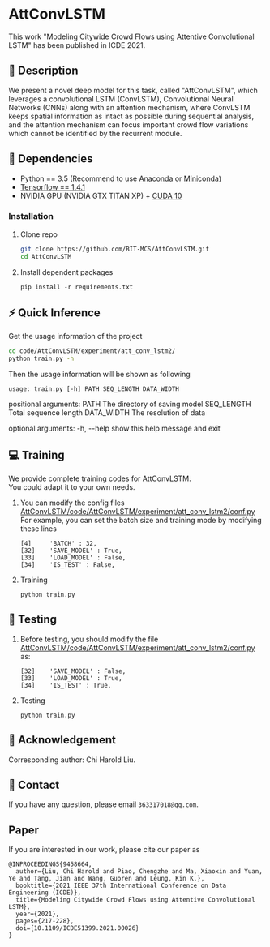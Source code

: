# AttConvLSTM
This work "Modeling Citywide Crowd Flows using Attentive Convolutional LSTM" has been published in ICDE 2021.
## :page_facing_up: Description
We present a novel deep model for this task, called "AttConvLSTM", which leverages a convolutional LSTM (ConvLSTM), Convolutional Neural Networks (CNNs) along with an attention mechanism, where ConvLSTM keeps spatial information as intact as possible during sequential analysis, and the attention mechanism can focus important crowd flow variations which cannot be identified by the recurrent module.
## :wrench: Dependencies
- Python == 3.5 (Recommend to use [Anaconda](https://www.anaconda.com/download/#linux) or [Miniconda](https://docs.conda.io/en/latest/miniconda.html))
- [Tensorflow == 1.4.1](http://jetware.io/versions/tensorflow:1.4.1)
- NVIDIA GPU (NVIDIA GTX TITAN XP) + [CUDA 10](https://developer.nvidia.com/cuda-downloads)
### Installation
1. Clone repo
    ```bash
    git clone https://github.com/BIT-MCS/AttConvLSTM.git
    cd AttConvLSTM
    ```
2. Install dependent packages
    ```
    pip install -r requirements.txt
    ```
## :zap: Quick Inference

Get the usage information of the project
```bash
cd code/AttConvLSTM/experiment/att_conv_lstm2/
python train.py -h
```
Then the usage information will be shown as following
```
usage: train.py [-h] PATH SEQ_LENGTH DATA_WIDTH
```
positional arguments:
  PATH     The directory of saving model
  SEQ_LENGTH  Total sequence length
  DATA_WIDTH         The resolution of data
 
optional arguments:
  -h, --help   show this help message and exit

## :computer: Training

We provide complete training codes for AttConvLSTM.<br>
You could adapt it to your own needs.

1. You can modify the config files 
[AttConvLSTM/code/AttConvLSTM/experiment/att_conv_lstm2/conf.py](https://github.com/BIT-MCS/AttConvLSTM/blob/main/code/AttConvLSTM/experiment/att_conv_lstm2/conf.py) 
For example, you can set the batch size and training mode by modifying these lines
	```
	[4]     'BATCH' : 32,
	[32]    'SAVE_MODEL' : True,
	[33]    'LOAD_MODEL' : False,
	[34]    'IS_TEST' : False,
	```
2. Training

	```
	python train.py 
	```

## :checkered_flag: Testing
1. Before testing, you should modify the file [AttConvLSTM/code/AttConvLSTM/experiment/att_conv_lstm2/conf.py](https://github.com/BIT-MCS/AttConvLSTM/blob/main/code/AttConvLSTM/experiment/att_conv_lstm2/conf.py) as:
	```
    [32]    'SAVE_MODEL' : False,
    [33]    'LOAD_MODEL' : True,
    [34]    'IS_TEST' : True,
	```
2. Testing
	```
	python train.py
	```
## :scroll: Acknowledgement

Corresponding author: Chi Harold Liu.

## :e-mail: Contact

If you have any question, please email `363317018@qq.com`.
## Paper
If you are interested in our work, please cite our paper as

```
@INPROCEEDINGS{9458664,
  author={Liu, Chi Harold and Piao, Chengzhe and Ma, Xiaoxin and Yuan, Ye and Tang, Jian and Wang, Guoren and Leung, Kin K.},
  booktitle={2021 IEEE 37th International Conference on Data Engineering (ICDE)}, 
  title={Modeling Citywide Crowd Flows using Attentive Convolutional LSTM}, 
  year={2021},
  pages={217-228},
  doi={10.1109/ICDE51399.2021.00026}
}
```
